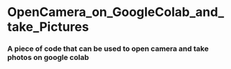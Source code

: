 # OpenCamera_on_GoogleColab_and_take_Pictures

<h3>A piece of code that can be used to open camera and take photos on google colab</h3>
